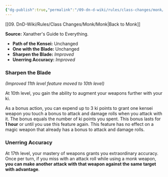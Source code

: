 ```yaml
---
{"dg-publish":true,"permalink":"/09-dn-d-wiki/rules/class-changes/monk/way-of-the-kensei/","tags":["class","monk","subclass"]}
---
```


[[09. DnD-Wiki/Rules/Class Changes/Monk/Monk\|Back to Monk]]


**Source:** Xanather's Guide to Everything.
* **Path of the Kensei:** Unchanged
* **One with the Blade:** Unchanged
* **Sharpen the Blade:** *Improved*
* **Unerring Accuracy:** *Improved*

### Sharpen the Blade
*(Improved 11th level feature moved to 10th level)*

At 10th level, you gain the ability to augment your weapons further with your ki. 

As a bonus action, you can expend up to 3 ki points to grant one kensei weapon you touch a bonus to attack and damage rolls when you attack with it. The bonus equals the number of ki points you spent. This bonus lasts for **1 hour** or until you use this feature again. This feature has no effect on a magic weapon that already has a bonus to attack and damage rolls.

### Unerring Accuracy

At 17th level, your mastery of weapons grants you extraordinary accuracy. Once per turn, if you miss with an attack roll while using a monk weapon, **you can make another attack with that weapon against the same target with advantage**.

